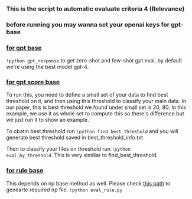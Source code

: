 ### This is the script to automatic evaluate criteria 4 (Relevance)

### before running you may wanna set your openai keys for gpt-base 

### [for gpt base](QUDeval/code/criteria4_anchor_relevence/gpt-base)
<code>!python gpt_response</code> to get zero-shot and few-shot gpt eval, by default we're using the best model gpt-4.

### [for gpt score base](/home/yw23374/QUDeval/code/criteria4_anchor_relevence/gpt-score-base)
To run this, you need to define a small set of your data to find best threshold on it, and then using this threshold to classify your main data.
In our paper, this is best threshold we found under small set is 20, 80. In this example, we use it as whole set to compute this so there's difference but we just run it to show an example.

To obatin best threshold run <code>!python find_best_threshold</code> and you will generate best threshold saved in best_threshold_info.txt

Then to classify your files on threshold run <code>!python eval_by_threshold</code>. This is very similiar to find_best_threshold. 

### [for rule base](QUDeval/code/criteria4_anchor_relevence/rule-base)
This depends on np base method as well. Please check [this path](QUDeval/code/criteria3_giveness) to genearte required np file.
<code>!python eval_rule.py</code>